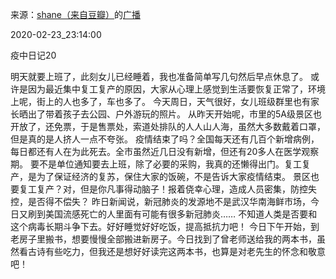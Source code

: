 来源：[shane（来自豆瓣）](https://www.douban.com/people/37164735/)的[广播](https://www.douban.com/people/37164735/status/2829686528/)


2020-02-23_23:14:00


疫中日记20

明天就要上班了，此刻女儿已经睡着，我也准备简单写几句然后早点休息了。
或许是因为最近集中复工复产的原因，大家从心理上感觉到生活要恢复正常了，环境上呢，街上的人也多了，车也多了。
今天周日，天气很好，女儿班级群里也有家长晒出了带着孩子去公园、户外游玩的照片。
从昨天开始呢，市里的5A级景区也开放了，还免票，于是售票处，索道处排队的人人山人海，虽然大多数戴着口罩，但是真的是人挤人一点不夸张。
疫情结束了吗？全国每天还有几百个新增病例，每日都还有人在为此死去。全市虽然近几日没有新增，但还有20多人在医学观察期。
要不是单位通知要去上班，除了必要的采购，我真的还懒得出门。复工复产，是为了保证经济的复苏，保住大家的饭碗，不是告诉大家疫情结束。
景区也要复工复产？对，但是你凡事得动脑子！报着侥幸心理，造成人员密集，防控失控，是否得不偿失？
昨日新闻说，新冠肺炎的发源地不是武汉华南海鲜市场，今日又刷到美国流感死亡的人里面有可能有很多新冠肺炎……
不知道人类是否要和这个病毒长期斗争下去。好好睡觉好好吃饭，提高抵抗力吧！
今日下午开始，到老房子里搬书，想要慢慢全部搬进新房子。今日找到了曾老师送给我的两本书，虽然看古诗有些吃力，但我还是想好好读完这两本书，也算是对老先生的怀念和敬意吧！
